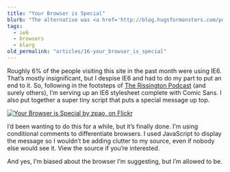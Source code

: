 ```yaml
---
title: "Your Browser is Special"
blurb: "The alternative was <a href='http://blog.hugsformonsters.com/post/87657240/overly-judgemental-ie6-splash-pages'>Overly Judgemental IE6 Splash Pages</a>"
tags:
  - ie6
  - browsers
  - blarg
old_permalink: "articles/16-your_browser_is_special"
---
```


Roughly 6% of the people visiting this site in the past month were using IE6. That’s mostly insignificant, but I despise IE6 and had to do my part to put an end to it. So, following in the footsteps of [The Rissington Podcast](http://therissingtonpodcast.co.uk/) (and surely others), I’m serving up an IE6 stylesheet complete with Comic Sans. I also put together a super tiny script that puts a special message up top.

[![Your Browser is Special by zpao, on Flickr](http://farm4.static.flickr.com/3559/3376947996_7b3fa08bc4.jpg "Your Browser is Special by zpao, on Flickr")](http://www.flickr.com/photos/zpao/3376947996/)

I’d been wanting to do this for a while, but it’s finally done. I’m using conditional comments to differentiate browsers. I used JavaScript to display the message so I wouldn’t be adding clutter to my source, even if nobody else would see it. View the source if you’re interested.

And yes, I’m biased about the browser I’m suggesting, but I’m allowed to be.
